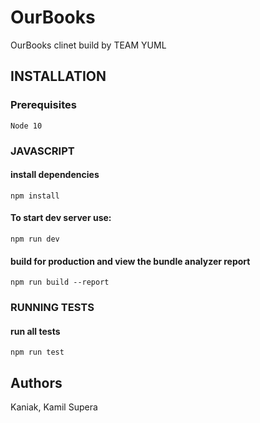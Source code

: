 # OurBooks
OurBooks clinet build by TEAM YUML

## INSTALLATION

### Prerequisites
```
Node 10
```

### JAVASCRIPT
#### install dependencies
```
npm install
```

#### To start dev server use:
```
npm run dev
```

#### build for production and view the bundle analyzer report
```
npm run build --report
```

### RUNNING TESTS
#### run all tests
```
npm run test
```

## Authors
Kaniak,
Kamil Supera


